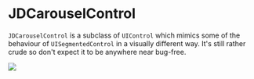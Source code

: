 JDCarouselControl
=================

`JDCarouselControl` is a subclass of `UIControl` which mimics some of the behaviour of `UISegmentedControl` in a visually different way. It's still rather crude so don't expect it to be anywhere near bug-free.

![](http://s16.postimg.org/rvgpe3byt/Browser_Preview_tmp_2.gif)
